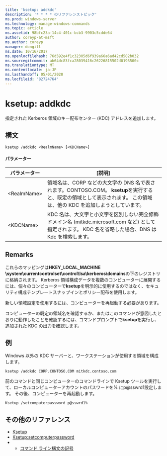 ```yaml
---
title: 'ksetup: addkdc'
description: '* * * * のリファレンストピック'
ms.prod: windows-server
ms.technology: manage-windows-commands
ms.topic: article
ms.assetid: 98bfc23a-14c4-401c-bcb3-9903c5cdde64
author: coreyp-at-msft
ms.author: coreyp
manager: dongill
ms.date: 10/16/2017
ms.openlocfilehash: 76d592e4f1c32305d6f939a66a6ad42cd582b032
ms.sourcegitcommit: ab64dc83fca28039416c26226815502d0193500c
ms.translationtype: MT
ms.contentlocale: ja-JP
ms.lasthandoff: 05/01/2020
ms.locfileid: "82724764"
---
```

# <a name="ksetupaddkdc"></a>ksetup: addkdc



指定された Kerberos 領域のキー配布センター (KDC) アドレスを追加します。

## <a name="syntax"></a>構文

```
ksetup /addkdc <RealmName> [<KDCName>] 
```

#### <a name="parameters"></a>パラメーター

|パラメーター|[説明]|
|---------|-----------|
|\<RealmName>|領域名は、CORP などの大文字の DNS 名で表されます。CONTOSO.COM。 **ksetup**を実行すると、既定の領域として表示されます。 この領域は、他の KDC を追加しようとしています。|
|\<KDCName>|KDC 名は、大文字と小文字を区別しない完全修飾ドメイン名 (mitkdc.microsoft.com など) として指定されます。 KDC 名を省略した場合、DNS は Kdc を検索します。|

## <a name="remarks"></a>Remarks

これらのマッピングは**HKEY_LOCAL_MACHINE \system\currentcontrolset\control\lsa\kerberos\domains**の下のレジストリに格納されます。 Kerberos 領域構成データを複数のコンピューターに展開するには、個々のコンピューターで**ksetup**を明示的に使用するのではなく、セキュリティ構成テンプレートスナップインとポリシー配布を使用します。

新しい領域設定を使用するには、コンピューターを再起動する必要があります。

コンピューターの既定の領域名を確認するか、またはこのコマンドが意図したとおりに動作したことを確認するには、コマンドプロンプトで**ksetup**を実行し、追加された KDC の出力を確認します。

## <a name="examples"></a>例

Windows 以外の KDC サーバーと、ワークステーションが使用する領域を構成します。
```
ksetup /addkdc CORP.CONTOSO.COM mitkdc.contoso.com
```
前のコマンドと同じコンピューターのコマンドラインで Ksetup ツールを実行して、ローカルコンピューターアカウントのパスワードを% にp@sswrd1設定します。 その後、コンピューターを再起動します。
```
Ksetup /setcomputerpassword p@sswrd1%
```

## <a name="additional-references"></a>その他のリファレンス

-   [Ksetup](ksetup.md)
-   [Ksetup:setcomputerpassword](ksetup-setcomputerpassword.md)
-   - [コマンド ライン構文の記号](command-line-syntax-key.md)